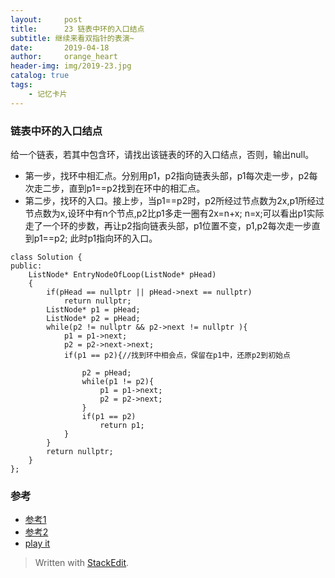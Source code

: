 ```yaml
---
layout:     post
title:      23 链表中环的入口结点
subtitle: 继续来看双指针的表演~
date:       2019-04-18
author:     orange_heart
header-img: img/2019-23.jpg
catalog: true
tags:
    - 记忆卡片
---
```


### 链表中环的入口结点


给一个链表，若其中包含环，请找出该链表的环的入口结点，否则，输出null。

-   第一步，找环中相汇点。分别用p1，p2指向链表头部，p1每次走一步，p2每次走二步，直到p1==p2找到在环中的相汇点。
-   第二步，找环的入口。接上步，当p1==p2时，p2所经过节点数为2x,p1所经过节点数为x,设环中有n个节点,p2比p1多走一圈有2x=n+x; n=x;可以看出p1实际走了一个环的步数，再让p2指向链表头部，p1位置不变，p1,p2每次走一步直到p1==p2; 此时p1指向环的入口。

```objc
class Solution {
public:
    ListNode* EntryNodeOfLoop(ListNode* pHead)
    {
        if(pHead == nullptr || pHead->next == nullptr)
            return nullptr;
        ListNode* p1 = pHead;
        ListNode* p2 = pHead;
        while(p2 != nullptr && p2->next != nullptr ){
            p1 = p1->next;
            p2 = p2->next->next;
            if(p1 == p2){//找到环中相会点，保留在p1中，还原p2到初始点    
            
                p2 = pHead;
                while(p1 != p2){
                    p1 = p1->next;
                    p2 = p2->next;
                }
                if(p1 == p2)
                    return p1;
            }
        }
        return nullptr;
    }
};
```
### 参考

- [参考1](https://github.com/zhedahht/CodingInterviewChinese2)
- [参考2](https://github.com/gatieme/CodingInterviews)
- [play it](https://www.nowcoder.com/practice/253d2c59ec3e4bc68da16833f79a38e4?tpId=13&tqId=11208&rp=1&ru=%2Fta%2Fcoding-interviews&qru=%2Fta%2Fcoding-interviews%2Fquestion-rankingg&tPage=3)



> Written with [StackEdit](https://stackedit.io/).

<head>
    <script src="https://cdn.mathjax.org/mathjax/latest/MathJax.js?config=TeX-AMS-MML_HTMLorMML" type="text/javascript"></script>
    <script type="text/x-mathjax-config">
        MathJax.Hub.Config({
            tex2jax: {
            skipTags: ['script', 'noscript', 'style', 'textarea', 'pre'],
            inlineMath: [['$','$']]
            }
        });
    </script>
</head>
<!--stackedit_data:
eyJoaXN0b3J5IjpbLTMxODMwNjQxNiwtMzYyMzc3NjQyLC04ND
IwNDk3NTgsODk1MzExMjc1XX0=
-->